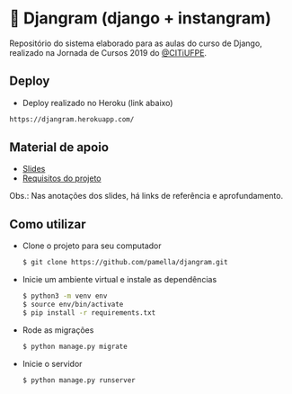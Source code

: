# :rocket: Djangram (django + instangram)
Repositório do sistema elaborado para as aulas do curso de Django, realizado na Jornada de Cursos 2019 do [@CITiUFPE](https://github.com/citiufpe).

## Deploy
* Deploy realizado no Heroku (link abaixo)
```bash
https://djangram.herokuapp.com/
```

## Material de apoio
* [Slides](https://docs.google.com/presentation/d/1sCEYy_X6CcBXsYG0vXJsIuFzy1n9NiflDpMIuDY2VVM/edit#slide=id.g5d9a19172a_0_0)
* [Requisitos do projeto](https://gist.github.com/pamella/e4eb1427a242b75be17bd29e25e54377)

Obs.: Nas anotações dos slides, há links de referência e aprofundamento.

## Como utilizar
* Clone o projeto para seu computador
  ```bash
  $ git clone https://github.com/pamella/djangram.git
  ```
* Inicie um ambiente virtual e instale as dependências
  ```bash
  $ python3 -m venv env
  $ source env/bin/activate
  $ pip install -r requirements.txt
  ```
* Rode as migrações
  ```bash
  $ python manage.py migrate
  ```
* Inicie o servidor
  ```bash
  $ python manage.py runserver
  ```
  
